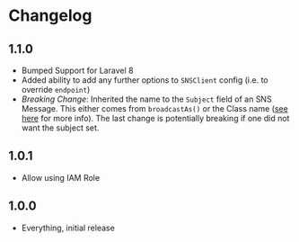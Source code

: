# Changelog


## 1.1.0
- Bumped Support for Laravel 8
- Added ability to add any further options to `SNSClient` config (i.e. to override `endpoint`)
- *Breaking Change*: Inherited the name to the `Subject` field of an SNS Message. This either comes from `broadcastAs()` or the Class name ([see here](https://laravel.com/docs/8.x/broadcasting#broadcast-name) for more info). The last change is potentially breaking if one did not want the subject set.

## 1.0.1
* Allow using IAM Role

## 1.0.0
* Everything, initial release
